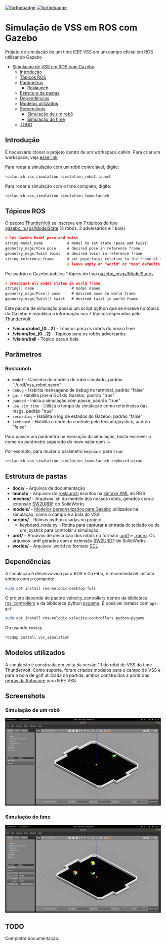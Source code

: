 [![forthebadge](https://forthebadge.com/images/badges/built-with-science.svg)](https://forthebadge.com)
[![forthebadge](https://forthebadge.com/images/badges/its-not-a-lie-if-you-believe-it.svg)](https://forthebadge.com)

# Simulação de VSS em ROS com Gazebo

Projeto de simulação de um time IEEE VSS em um campo oficial em ROS utilizando Gazebo

- [Simulação de VSS em ROS com Gazebo](#simula%c3%a7%c3%a3o-de-vss-em-ros-com-gazebo)
  - [Introdução](#introdu%c3%a7%c3%a3o)
  - [Tópicos ROS](#t%c3%b3picos-ros)
  - [Parâmetros](#par%c3%a2metros)
    - [Roslaunch](#roslaunch)
  - [Estrutura de pastas](#estrutura-de-pastas)
  - [Dependências](#depend%c3%aancias)
  - [Modelos utilizados](#modelos-utilizados)
  - [Screenshots](#screenshots)
    - [Simulação de um robô](#simula%c3%a7%c3%a3o-de-um-rob%c3%b4)
    - [Simulação do time](#simula%c3%a7%c3%a3o-do-time)
  - [TODO](#todo)

## Introdução

É necessário clonar o projeto dentro de um workspace catkin. Para criar um workspace, veja [esse link](http://wiki.ros.org/catkin/Tutorials/create_a_workspace)

Para rodar a simulação com um robô controlável, digite:

```bash
roslaunch vss_simulation simulation_robot.launch
```

Para rodar a simulação com o time completo, digite:

```bash
roslaunch vss_simulation simulation_team.launch
```

## Tópicos ROS

O pacore [ThunderVolt](https://github.com/ThundeRatz/vss_thundervolt) se inscreve em 7 tópicos do tipo [gazebo_msgs/ModelState](http://docs.ros.org/jade/api/gazebo_msgs/html/msg/ModelState.html) (3 robôs, 3 adversários e 1 bola)

```c
# Set Gazebo Model pose and twist
string model_name           # model to set state (pose and twist)
geometry_msgs/Pose pose     # desired pose in reference frame
geometry_msgs/Twist twist   # desired twist in reference frame
string reference_frame      # set pose/twist relative to the frame of this entity (Body/Model)
                            # leave empty or "world" or "map" defaults to world-frame
```

Por padrão o Gazebo publica 1 tópico do tipo [gazebo_msgs/ModelStates](http://docs.ros.org/jade/api/gazebo_msgs/html/msg/ModelStates.html)

```c
# broadcast all model states in world frame
string[] name                 # model names
geometry_msgs/Pose[] pose     # desired pose in world frame
geometry_msgs/Twist[] twist   # desired twist in world frame
```

Este pacote de simulação possui um script python que se increve no tópico do Gazebo e republica a informação nos 7 tópicos esperados pelo [ThunderVolt](https://github.com/ThundeRatz/vss_thundervolt):

- **/vision/robot_[0...2]** - Tópicos para os robôs do nosso time
- **/vision/foe_[0...2]** - Tópicos para os robôs adversários
- **/vision/ball** - Tópico para a bola

## Parâmetros

### Roslaunch

- ```model``` - Caminho do modelo do robô simulado, padrão "./urdf/vss_robot.xacro"
- ```debug``` - Habilita mensagens de debug no terminal, padrão "false"
- ```gui``` - Habilita janela GUI do Gazebo, padrão "true"
- ```paused``` - Inicia a simulação com pause, padrão "true"
- ```use_sim_time``` - Utiliza o tempo da simulação como referências das msgs, padrão "true"
- ```recording``` - Habilita o log de estados do Gazebo, padrão "false"
- ```keyboard``` - Habilita o node do controle pelo teclado/joystick, padrão "false"

Para passar um parâmetro na execução da simulação, basta escrever o nome do parâmetro separado do novo valor com ```:=```

Por exemplo, para mudar o parâmetro ```keyboard``` para ```true```:

```bash
roslaunch vss_simulation simulation_team.launch keyboard:=true
```

## Estrutura de pastas

- **docs/** - Arquivos de documentação
- **launch/** - Arquivos do [roslaunch](http://wiki.ros.org/roslaunch) escritos na [sintaxe XML](http://wiki.ros.org/roslaunch/XML) do ROS
- **meshes/** - Arquivos .stl do modelo dos nossos robôs, gerados com a extensão [SW2URDF](http://wiki.ros.org/sw_urdf_exporter) do SolidWorks
- **models/** - [Modelos personalizados para Gazebo](http://gazebosim.org/tutorials?tut=build_model) utilizados na simulação, como o campo e a bola do VSS
- **scripts/** - Rotinas python usadas no projeto
  - keyboard_node.py - Rotina para capturar a entrada do teclado ou de um joystick para controlar a simulação.
- **urdf/** - Arquivos de descrição dos robôs no formato [.urdf](http://wiki.ros.org/urdf/XML) e [.xacro](http://wiki.ros.org/xacro). Os arquivos .urdf gerados com a extensão [SW2URDF](http://wiki.ros.org/sw_urdf_exporter) do SolidWorks
- **worlds/** - Arquivos .world no formato [SDL](http://sdformat.org/)

## Dependências

A simulação é desenvolvida para ROS e Gazebo, é recomendável instalar ambos com o comando:

```bash
sudo apt install ros-melodic-desktop-full
```

O projeto depende do pacote velocity_controllers dentro da biblioteca [ros_controllers](https://github.com/ros-controls/ros_controllers) e da biblioteca python [pygame](https://github.com/pygame/pygame). É possível instalar com ```apt-get```

```bash
sudo apt install ros-melodic-velocity-controllers python-pygame
```

Ou usando ```rosdep```

```bash
rosdep install vss_simulation
```

## Modelos utilizados

A simulação é construída em volta da versão 1.1 do robô de VSS do time ThunderVolt. Como suporte, foram criados modelos para o campo do VSS e para a bola de golf utilizada na partida, ambos construídos a partir das [regras da Robocore](https://www.robocore.net/modules.php?name=Forums&file=download&id=1424) para IEEE VSS.

## Screenshots

### Simulação de um robô

![screenshot](./docs/screenshot_robot.png)

### Simulação do time

![screenshot](./docs/screenshot_team.png)

## TODO

Completar documentação.
